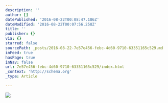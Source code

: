 ```yaml
---
description: ''
author: []
datePublished: '2016-08-22T00:08:47.186Z'
dateModified: '2016-08-22T00:07:56.258Z'
title: ''
publisher: {}
via: {}
starred: false
sourcePath: _posts/2016-08-22-7e57e456-febc-4d60-9710-63351165c529.md
inFeed: true
hasPage: true
inNav: false
url: 7e57e456-febc-4d60-9710-63351165c529/index.html
_context: 'http://schema.org'
_type: Article

---
```

![](https://the-grid-user-content.s3-us-west-2.amazonaws.com/d07d53ae-f7c3-40f9-a66f-c88f28e660c1.gif)